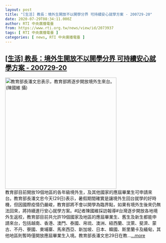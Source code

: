 ```yaml
---
layout: post
title: "[生活] 教長：境外生開放不以開學分界 可持續安心就學方案 - 200729-20"
date: 2020-07-29T08:34:11.000Z
author: RTI 中央廣播電臺
from: https://www.rti.org.tw/news/view/id/2073937
tags: [ RTI 中央廣播電臺 ]
categories: [ news, RTI 中央廣播電臺 ]
---
```

<!--1596011651000-->
[[生活] 教長：境外生開放不以開學分界 可持續安心就學方案 - 200729-20](https://www.rti.org.tw/news/view/id/2073937)
------

<div>
<img src="https://static.rti.org.tw/assets/thumbnails/2020/07/29/d8c6edc95993a4098ee5ddec4f23fe13.jpg" width="360" alt="教育部長潘文忠表示，教育部將逐步開放境外生來台。(陳國維 攝)" title="教育部長潘文忠表示，教育部將逐步開放境外生來台。(陳國維 攝)"><br>教育部目前開放19個地區的各年級境外生，及其他國家的應屆畢業生可申請來台。教育部長潘文忠今天(29日)表示，暑假期間確實是讓境外生回台就學的好時機，但因國際疫情仍嚴峻，教育部將不會以開學為臨界點，如果有境外生後來仍無法回來，將持續進行安心就學方案。#記者陳國維採訪報導#台灣逐步開放各地境外生返校，教育部目前共允許19個國家及地區的應屆畢業生、舊生及新生都能申請來台，包括越南、香港、澳門、泰國、帛琉、澳洲、紐西蘭、汶萊、斐濟、蒙古、不丹、寮國、柬埔寨、馬來西亞、新加坡、日本、韓國、斯里蘭卡及緬甸，其他地區則暫時僅開放應屆畢業生入境。教育部長潘文忠29日在教...<a target="_blank" href="https://www.rti.org.tw/news/view/id/2073937">...more</a>
</div>
